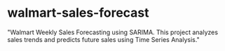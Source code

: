 # walmart-sales-forecast
"Walmart Weekly Sales Forecasting using SARIMA. This project analyzes sales trends and predicts future sales using Time Series Analysis."
